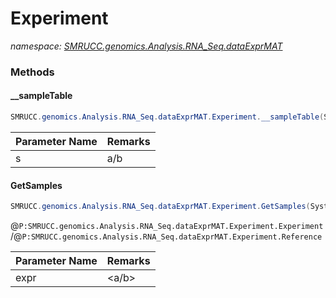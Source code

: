 ﻿# Experiment
_namespace: [SMRUCC.genomics.Analysis.RNA_Seq.dataExprMAT](./index.md)_





### Methods

#### __sampleTable
```csharp
SMRUCC.genomics.Analysis.RNA_Seq.dataExprMAT.Experiment.__sampleTable(System.String)
```


|Parameter Name|Remarks|
|--------------|-------|
|s|a/b|


#### GetSamples
```csharp
SMRUCC.genomics.Analysis.RNA_Seq.dataExprMAT.Experiment.GetSamples(System.String)
```
@``P:SMRUCC.genomics.Analysis.RNA_Seq.dataExprMAT.Experiment.Experiment``/@``P:SMRUCC.genomics.Analysis.RNA_Seq.dataExprMAT.Experiment.Reference``

|Parameter Name|Remarks|
|--------------|-------|
|expr|<a/b>|<c/d>|<e/f>|....|



